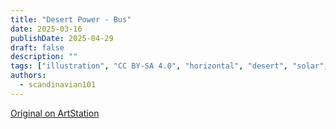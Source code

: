 ```yaml
---
title: "Desert Power - Bus"
date: 2025-03-16
publishDate: 2025-04-29
draft: false
description: ""
tags: ["illustration", "CC BY-SA 4.0", "horizontal", "desert", "solar", "infrastructure", "transport"]
authors:
  - scandinavian101
---
```


[Original on ArtStation](https://www.artstation.com/artwork/0l5BwV)
